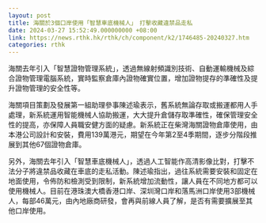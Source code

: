 ```yaml
---
layout: post
title: 海關於3個口岸使用「智慧車底機械人」　打擊收藏違禁品走私
date: 2024-03-27 15:52:49.000000000 +08:00
link: https://news.rthk.hk/rthk/ch/component/k2/1746485-20240327.htm
categories: rthk
---
```


海關去年引入「智慧證物管理系統」，透過無線射頻識別技術、自動運輸機械及綜合證物管理電腦系統，實時監察倉庫內證物確實位置，增加證物提存的準確性及提升證物管理的安全性等。

海關項目策劃及發展第一組助理參事陳述瑜表示，舊系統無論存取或搬運都用人手處理，新系統運用智能機械人協助搬運，大大提升倉儲存取準確性，確保管理安全性的提高，亦保障人員職安健方面的疑慮。新系統正在柴灣海關證物倉庫使用，由本港公司設計和安裝，費用139萬港元，期望在今年第2至4季期間，逐步分階段推展到其他67個證物倉庫。

另外，海關去年引入「智慧車底機械人」，透過人工智能作高清影像比對，打擊不法分子將違禁品收藏在車底的走私活動。陳述瑜指出，過往系統需要安裝和固定在地面使用，令佈防和檢測受到限制，新系統增加流動性，讓人員在不同地方都可以使用機械人。目前在港珠澳大橋香港口岸、深圳灣口岸和落馬洲口岸使用3部機械人，每部46萬元，由內地廠商研發，會再與前線人員了解，是否有需要擴展至其他口岸使用。
